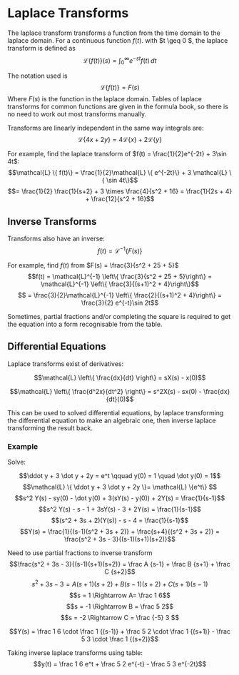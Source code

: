 # Laplace Transforms

The laplace transform transforms a function from the time domain to the laplace domain. For a continuous function $f(t)$. with $t \geq 0 $, the laplace transform is defined as 
$$\mathcal{L} \{ f(t)\}(s) = \int_0^{\infty}e^{-st}f(t) \,dt$$

The notation used is
$$\mathcal{L} \{ f(t)\} = F(s)$$
Where $F(s)$ is the function in the laplace domain. Tables of laplace transforms for common functions are given in the formula book, so there is no need to work out most transforms manually.

Transforms are linearly independent in the same way integrals are:
$$\mathcal{L}\{4x + 2y\} = 4\mathcal{L}\{x\} + 2\mathcal{L}\{y\}$$

For example, find the laplace transform of $f(t) = \frac{1}{2}e^{-2t} + 3\sin 4t$:
$$\mathcal{L} \{ f(t)\} = \frac{1}{2}\mathcal{L} \{ e^{-2t}\} + 3 \mathcal{L} \{ \sin 4t\}$$
$$= \frac{1}{2} \frac{1}{s+2} + 3 \times \frac{4}{s^2 + 16} = \frac{1}{2s + 4} + \frac{12}{s^2 + 16}$$

## Inverse Transforms

Transforms also have an inverse:
$$f(t) = \mathcal{L}^{-1} \{ F(s)\}$$

For example, find $f(t)$ from $F(s) = \frac{3}{s^2 + 25 + 5}$
$$f(t) = \mathcal{L}^{-1} \left\{ \frac{3}{s^2 + 25 + 5}\right\} = \mathcal{L}^{-1} \left\{ \frac{3}{(s+1)^2 + 4}\right\}$$
$$ = \frac{3}{2}\mathcal{L}^{-1} \left\{ \frac{2}{(s+1)^2 + 4}\right\} = \frac{3}{2} e^{-t}\sin 2t$$

Sometimes, partial fractions and/or completing the square is required to get the equation into a form recognisable from the table.

## Differential Equations

Laplace transforms exist of derivatives:

$$\mathcal{L} \left\{ \frac{dx}{dt} \right\} = sX(s) - x(0)$$

$$\mathcal{L} \left\{ \frac{d^2x}{dt^2} \right\} = s^2X(s) - sx(0) - \frac{dx}{dt}(0)$$

This can be used to solved differential equations, by laplace transforming the differential equation to make an algebraic one, then inverse laplace transforming the result back.

### Example

Solve:

$$\ddot y + 3 \dot y + 2y = e^t \qquad y(0) = 1 \quad \dot y(0) = 1$$
$$\mathcal{L} \{ \ddot y + 3 \dot y + 2y \}= \mathcal{L} \{e^t\} $$
$$s^2 Y(s) - sy(0) - \dot y(0) + 3(sY(s) - y(0)) + 2Y(s) = \frac{1}{s-1}$$
$$s^2 Y(s) - s - 1 + 3sY(s) - 3 + 2Y(s) = \frac{1}{s-1}$$
$$(s^2 + 3s + 2)(Y(s)) - s - 4 = \frac{1}{s-1}$$
$$Y(s) = \frac{1}{(s-1)(s^2 + 3s + 2)} + \frac{s+4}{(s^2 + 3s + 2)} = \frac{s^2 + 3s - 3}{(s-1)(s+1)(s+2)}$$

Need to use partial fractions to inverse transform
$$\frac{s^2 + 3s - 3}{(s-1)(s+1)(s+2)} = \frac A {s-1} +  \frac B {s+1} + \frac C {s+2}$$
$$s^2 + 3s - 3 = A(s+1)(s+2) + B(s-1)(s+2) + C(s+1)(s-1)$$
$$s = 1 \Rightarrow A= \frac 1 6$$
$$s = -1 \Rightarrow B = \frac 5 2$$
$$s = -2 \Rightarrow C = \frac {-5} 3 $$

$$Y(s) = \frac 1 6 \cdot \frac 1 {(s-1)} + \frac 5 2 \cdot \frac 1 {(s+1)} - \frac 5 3 \cdot \frac 1 {(s+2)}$$

Taking inverse laplace transforms using table:
$$y(t) = \frac 1 6 e^t + \frac 5 2 e^{-t} - \frac 5 3 e^{-2t}$$
